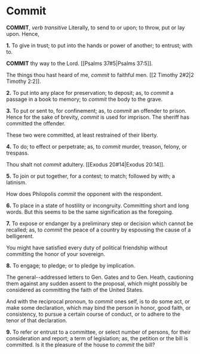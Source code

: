 # Commit

**COMMIT**, _verb transitive_ Literally, to send to or upon; to throw, put or lay upon. Hence,

**1.** To give in trust; to put into the hands or power of another; to entrust; with to.

**COMMIT** thy way to the Lord. [[Psalms 37#5|Psalms 37:5]].

The things thou hast heard of me, _commit_ to faithful men. [[2 Timothy 2#2|2 Timothy 2:2]].

**2.** To put into any place for preservation; to deposit; as, to _commit_ a passage in a book to memory; to _commit_ the body to the grave.

**3.** To put or sent to, for confinement; as, to _commit_ an offender to prison. Hence for the sake of brevity, _commit_ is used for imprison. The sheriff has committed the offender.

These two were committed, at least restrained of their liberty.

**4.** To do; to effect or perpetrate; as, to _commit_ murder, treason, felony, or trespass.

Thou shalt not _commit_ adultery. [[Exodus 20#14|Exodus 20:14]].

**5.** To join or put together, for a contest; to match; followed by with; a latinism.

How does Philopolis _commit_ the opponent with the respondent.

**6.** To place in a state of hostility or incongruity. Committing short and long words. But this seems to be the same signification as the foregoing.

**7.** To expose or endanger by a preliminary step or decision which cannot be recalled; as, to _commit_ the peace of a country by espousing the cause of a belligerent.

You might have satisfied every duty of political friendship without committing the honor of your sovereign.

**8.** To engage; to pledge; or to pledge by implication.

The general--addressed letters to Gen. Gates and to Gen. Heath, cautioning them against any sudden assent to the proposal, which might possibly be considered as committing the faith of the United States.

And with the reciprocal pronoun, to _commit_ ones self, is to do some act, or make some declaration, which may bind the person in honor, good faith, or consistency, to pursue a certain course of conduct, or to adhere to the tenor of that declaration.

**9.** To refer or entrust to a committee, or select number of persons, for their consideration and report; a term of legislation; as, the petition or the bill is committed. Is it the pleasure of the house to _commit_ the bill?